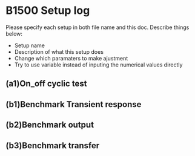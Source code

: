 # B1500 Setup log

Please specify each setup in both file name and this doc. 
Describe things below:
- Setup name
- Description of what this setup does
- Change which paramaters to make ajustment
- Try to use variable instead of inputing the numerical values directly

## (a1)On_off cyclic test

## (b1)Benchmark Transient response

## (b2)Benchmark output

## (b3)Benchmark transfer